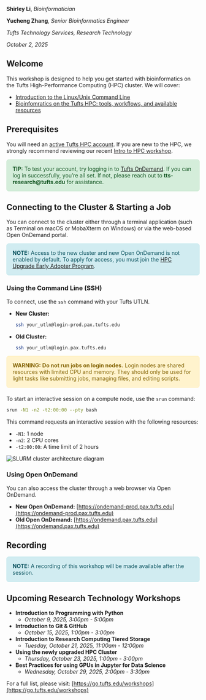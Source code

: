 **Shirley Li**, _Bioinformatician_

**Yucheng Zhang**, _Senior Bioinformatics Engineer_

_Tufts Technology Services, Research Technology_

_October 2, 2025_

## Welcome

This workshop is designed to help you get started with bioinformatics on the Tufts High-Performance Computing (HPC) cluster. We will cover:

- [Introduction to the Linux/Unix Command Line](tutorials/01-linux.md)
- [Bioinfomratics on the Tufts HPC: tools, workflows, and available resources](tutorials/02-bioinfo.md)

## Prerequisites

You will need an [active Tufts HPC account](https://it.tufts.edu/high-performance-computing). If you are new to the HPC, we strongly recommend reviewing our recent [Intro to HPC workshop](https://tufts.zoom.us/rec/play/O1Zm1daWzJdvy2yciGGUwTZCSa1cUyu4wr89gk52-EYE99jr2iWnqgok3RC6QRMPGAvnH85pRvGgVfd8.SJyARyf_p10iqYqH).

<div style="padding: 15px; margin-bottom: 20px; border: 1px solid #c3e6cb; border-radius: 6px; color: #155724; background-color: #d4edda;">
    <strong>TIP:</strong> To test your account, try logging in to <a href="https://ondemand.pax.tufts.edu">Tufts OnDemand</a>. If you can log in successfully, you’re all set. If not, please reach out to <strong>tts-research@tufts.edu</strong> for assistance.
</div>

## Connecting to the Cluster & Starting a Job

You can connect to the cluster either through a terminal application (such as Terminal on macOS or MobaXterm on Windows) or via the web-based Open OnDemand portal.

<div style="padding: 15px; margin-bottom: 20px; border: 1px solid #bee5eb; border-radius: 6px; color: #0c5460; background-color: #d1ecf1;">
<strong>NOTE:</strong> Access to the new cluster and new Open OnDemand is not enabled by default. To apply for access, you must join the <a href="https://tufts.qualtrics.com/jfe/form/SV_08IS0n1YSTR6KRU">HPC Upgrade Early Adopter Program</a>.
</div>

### Using the Command Line (SSH)

To connect, use the `ssh` command with your Tufts UTLN.

- **New Cluster:**
  ```bash
  ssh your_utln@login-prod.pax.tufts.edu
  ```
- **Old Cluster:**
  ```bash
  ssh your_utln@login.pax.tufts.edu
  ```

<div style="padding: 15px; margin-bottom: 20px; border: 1px solid #ffeeba; border-radius: 6px; color: #856404; background-color: #fff3cd;">
<strong>WARNING:</strong> <strong>Do not run jobs on login nodes.</strong> Login nodes are shared resources with limited CPU and memory. They should only be used for light tasks like submitting jobs, managing files, and editing scripts.
</div>

To start an interactive session on a compute node, use the `srun` command:

```bash
srun -N1 -n2 -t2:00:00 --pty bash
```

This command requests an interactive session with the following resources:

- `-N1`: 1 node
- `-n2`: 2 CPU cores
- `-t2:00:00`: A time limit of 2 hours

<img src="https://it.fysik.su.se/hpc/_images/slurm.png" alt="SLURM cluster architecture diagram">

### Using Open OnDemand

You can also access the cluster through a web browser via Open OnDemand.

- **New Open OnDemand:** [https://ondemand-prod.pax.tufts.edu](https://ondemand-prod.pax.tufts.edu)
- **Old Open OnDemand:** [https://ondemand.pax.tufts.edu](https://ondemand.pax.tufts.edu)

## Recording

<div style="padding: 15px; margin-bottom: 20px; border: 1px solid #bee5eb; border-radius: 6px; color: #0c5460; background-color: #d1ecf1;">
<strong>NOTE:</strong> A recording of this workshop will be made available after the session.
</div>

## Upcoming Research Technology Workshops

- **Introduction to Programming with Python**
  - _October 9, 2025, 3:00pm - 5:00pm_
- **Introduction to Git & GitHub**
  - _October 15, 2025, 1:00pm - 3:00pm_
- **Introduction to Research Computing Tiered Storage**
  - _Tuesday, October 21, 2025, 11:00am - 12:00pm_
- **Using the newly upgraded HPC Cluster**
  - _Thursday, October 23, 2025, 1:00pm - 3:00pm_
- **Best Practices for using GPUs in Jupyter for Data Science**
  - _Wednesday, October 29, 2025, 2:00pm - 3:30pm_

For a full list, please visit: [https://go.tufts.edu/workshops](https://go.tufts.edu/workshops)
